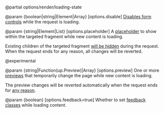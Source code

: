 @partial options/render/loading-state

@param {boolean|string|Element|Array} [options.disable]
  [Disables form controls](/disabling-forms) while the request is loading.

@param {string|Element|List<Node>} [options.placeholder]
  A [placeholder](/placeholders) to show within the targeted fragment while new content is loading.

  Existing children of the targeted fragment [will be hidden](/placeholders#basic-example) during the request.
  When the request ends for any reason, all changes will be reverted.

  @experimental

@param {string|Function(up.Preview)|Array} [options.preview]
  One or more [previews](/previews) that temporarily change the page
  while new content is loading.

  The preview changes will be reverted automatically
  when the request ends for [any reason](/previews#ending).

@param {boolean} [options.feedback=true]
  Whether to set [feedback classes](/feedback-classes)
  while loading content.
